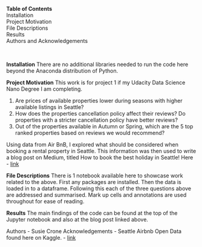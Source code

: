 **Table of Contents**
<br>Installation
<br>Project Motivation
<br>File Descriptions
<br>Results
<br>Authors and Acknowledgements

<br>

**Installation**
There are no additional libraries needed to run the code here beyond the Anaconda distribution of Python.

**Project Motivation**
This work is for project 1 if my Udacity Data Science Nano Degree I am completing.

1. Are prices of available properties lower during seasons with higher available listings in Seattle?
2. How does the properties cancellation policy affect their reviews? Do properties with a stricter cancellation policy have better reviews?
3. Out of the properties available in Autumn or Spring, which are the 5 top ranked properties based on reviews we would recommend?

Using data from Air BnB, I explored what should be considered when booking a rental property in Seattle. This information was then used to write a blog post on Medium, titled How to book the best holiday in Seattle! Here - [link](https://medium.com/@susiecrone93/booking-the-best-holiday-in-seattle-211e9764da17)

**File Descriptions**
There is 1 notebook available here to showcase work related to the above. First any packages are installed. Then the data is loaded in to a dataframe. Following this each of the three questions above are addressed and summarised. Mark up cells and annotations are used throughout for ease of reading.

**Results**
The main findings of the code can be found at the top of the Jupyter notebook and also at the blog post linked above.

Authors - Susie Crone
Acknowledgements - Seattle Airbnb Open Data found here on Kaggle. - [link](https://www.kaggle.com/datasets/airbnb/seattle/data)
